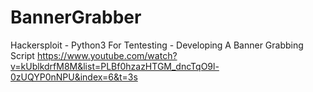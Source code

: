 # BannerGrabber

Hackersploit - Python3 For Tentesting - Developing A Banner Grabbing Script
https://www.youtube.com/watch?v=kUblkdrfM8M&list=PLBf0hzazHTGM_dncTqO9l-0zUQYP0nNPU&index=6&t=3s
